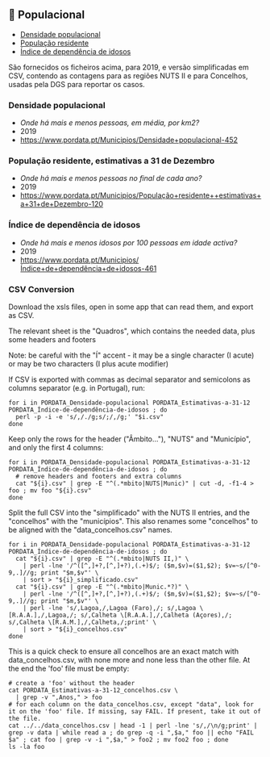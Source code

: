 
## 🧑 Populacional

- [Densidade populacional](https://www.pordata.pt/Municipios/Densidade+populacional-452)
- [População residente](https://www.pordata.pt/Municipios/População+residente++estimativas+a+31+de+Dezembro-120)
- [Índice de dependência de idosos](https://www.pordata.pt/Municipios/%C3%8Dndice+de+depend%C3%AAncia+de+idosos-461)

São fornecidos os ficheiros acima, para 2019, e versão simplificadas em CSV, contendo as contagens para as regiões NUTS II e para Concelhos, usadas pela DGS para reportar os casos.

### Densidade populacional
- *Onde há mais e menos pessoas, em média, por km2?*
- 2019
- https://www.pordata.pt/Municipios/Densidade+populacional-452


### População residente, estimativas a 31 de Dezembro
- *Onde há mais e menos pessoas no final de cada ano?*
- 2019
- https://www.pordata.pt/Municipios/População+residente++estimativas+a+31+de+Dezembro-120

### Índice de dependência de idosos
- *Onde há mais e menos idosos por 100 pessoas em idade activa?*
- 2019
- https://www.pordata.pt/Municipios/Índice+de+dependência+de+idosos-461


### CSV Conversion

Download the xsls files, open in some app that can read them, and export as CSV.

The relevant sheet is the "Quadros", which contains the needed data, plus some headers and footers

Note: be careful with the "Í" accent - it may be a single character (I acute) or may be two characters (I plus acute modifier) 

If CSV is exported with commas as decimal separator and semicolons as columns separator (e.g. in Portugal), run:
```
for i in PORDATA_Densidade-populacional PORDATA_Estimativas-a-31-12 PORDATA_Índice-de-dependência-de-idosos ; do
  perl -p -i -e 's/,/./g;s/;/,/g;' "$i.csv"
done
```

Keep only the rows for the header ("Âmbito…"), "NUTS" and "Município", and only the first 4 columns:
```
for i in PORDATA_Densidade-populacional PORDATA_Estimativas-a-31-12 PORDATA_Índice-de-dependência-de-idosos ; do
  # remove headers and footers and extra columns
  cat "${i}.csv" | grep -E "^(.*mbito|NUTS|Munic)" | cut -d, -f1-4 > foo ; mv foo "${i}.csv"
done
```

Split the full CSV into the "simplificado" with the NUTS II entries, and the "concelhos" with the "municípios".
This also renames some "concelhos" to be aligned with the "data_concelhos.csv" names.
```
for i in PORDATA_Densidade-populacional PORDATA_Estimativas-a-31-12 PORDATA_Índice-de-dependência-de-idosos ; do
  cat "${i}.csv" | grep -E "^(.*mbito|NUTS II,)" \
    | perl -lne '/^([^,]+?,[^,]+?),(.+)$/; ($m,$v)=($1,$2); $v=~s/[^0-9,.]//g; print "$m,$v"' \
    | sort > "${i}_simplificado.csv"
  cat "${i}.csv" | grep -E "^(.*mbito|Munic.*?)" \
    | perl -lne '/^([^,]+?,[^,]+?),(.+)$/; ($m,$v)=($1,$2); $v=~s/[^0-9,.]//g; print "$m,$v"' \
    | perl -lne 's/,Lagoa,/,Lagoa (Faro),/; s/,Lagoa \[R.A.A.],/,Lagoa,/; s/,Calheta \[R.A.A.],/,Calheta (Açores),/; s/,Calheta \[R.A.M.],/,Calheta,/;print' \
    | sort > "${i}_concelhos.csv"
done
```


This is a quick check to ensure all concelhos are an exact match with data_concelhos.csv, with none more and none less than the other file. At the end the 'foo' file must be empty:
```
# create a 'foo' without the header
cat PORDATA_Estimativas-a-31-12_concelhos.csv \
  | grep -v ",Anos," > foo
# for each column on the data_concelhos.csv, except "data", look for it on the 'foo' file. If missing, say FAIL. If present, take it out of the file.
cat ../../data_concelhos.csv | head -1 | perl -lne 's/,/\n/g;print' | grep -v data | while read a ; do grep -q -i ",$a," foo || echo "FAIL $a" ; cat foo | grep -v -i ",$a," > foo2 ; mv foo2 foo ; done
ls -la foo
```
